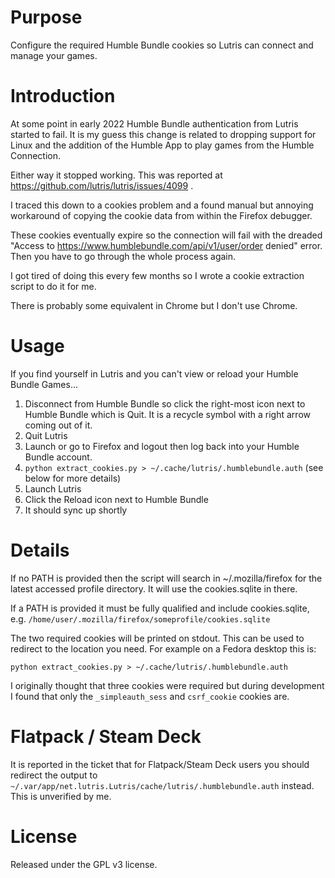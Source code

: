 # Purpose
Configure the required Humble Bundle cookies so Lutris can connect and manage your games.

# Introduction
At some point in early 2022 Humble Bundle authentication from Lutris
started to fail. It is my guess this change is related to dropping support for Linux and the addition of the Humble App to play games from the Humble Connection.

Either way it stopped working. This was reported at https://github.com/lutris/lutris/issues/4099 .

I traced this down to a cookies problem and a found manual but annoying workaround of copying the cookie data from within the Firefox debugger.

These cookies eventually expire so the connection will fail with the dreaded "Access to https://www.humblebundle.com/api/v1/user/order denied" error. Then you have to go through the whole process again.

I got tired of doing this every few months so I wrote a cookie extraction script to do it for me.

There is probably some equivalent in Chrome but I don't use Chrome.

# Usage

If you find yourself in Lutris and you can't view or reload your Humble Bundle Games...

1. Disconnect from Humble Bundle so click the right-most icon next to Humble Bundle which is Quit. It is a recycle symbol with a right arrow coming out of it.
2. Quit Lutris
3. Launch or go to Firefox and logout then log back into your Humble Bundle account.
4. `python extract_cookies.py > ~/.cache/lutris/.humblebundle.auth` (see below for more details)
5. Launch Lutris
6. Click the Reload icon next to Humble Bundle
7. It should sync up shortly

# Details

If no PATH is provided then the script will search in ~/.mozilla/firefox for the latest accessed profile directory. It will use the cookies.sqlite in there.

If a PATH is provided it must be fully qualified and include cookies.sqlite, e.g. `/home/user/.mozilla/firefox/someprofile/cookies.sqlite`

The two required cookies will be printed on stdout. This can be used to redirect to the location you need. For example on a Fedora desktop this is:

`python extract_cookies.py > ~/.cache/lutris/.humblebundle.auth`

I originally thought that three cookies were required but during development I found that only the `_simpleauth_sess` and `csrf_cookie` cookies are.

# Flatpack / Steam Deck

It is reported in the ticket that for Flatpack/Steam Deck users you should redirect the output to `~/.var/app/net.lutris.Lutris/cache/lutris/.humblebundle.auth` instead. This is unverified by me.

# License
Released under the GPL v3 license.